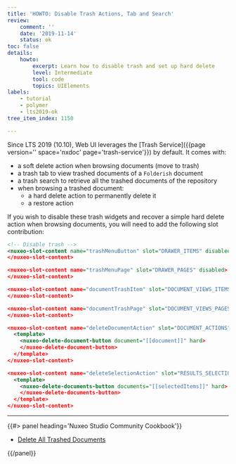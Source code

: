 ```yaml
---
title: 'HOWTO: Disable Trash Actions, Tab and Search'
review:
    comment: ''
    date: '2019-11-14'
    status: ok
toc: false
details:
    howto:
        excerpt: Learn how to disable trash and set up hard delete
        level: Intermediate
        tool: code
        topics: UIElements
labels:
    - tutorial
    - polymer
    - lts2019-ok
tree_item_index: 1150

---
```


Since LTS 2019 (10.10), Web UI leverages the [Trash Service]({{page version='' space='nxdoc' page='trash-service'}}) by default. It comes with:
 - a soft delete action when browsing documents (move to trash)
 - a trash tab to view trashed documents of a `Folderish` document
 - a trash search to retrieve all the trashed documents of the repository
 - when browsing a trashed document:
   - a hard delete action to permanently delete it
   - a restore action

If you wish to disable these trash widgets and recover a simple hard delete action when browsing documents, you will need to add the following slot contribution:

```xml
<!-- Disable trash -->
<nuxeo-slot-content name="trashMenuButton" slot="DRAWER_ITEMS" disabled>
</nuxeo-slot-content>

<nuxeo-slot-content name="trashMenuPage" slot="DRAWER_PAGES" disabled>
</nuxeo-slot-content>

<nuxeo-slot-content name="documentTrashItem" slot="DOCUMENT_VIEWS_ITEMS" disabled>
</nuxeo-slot-content>

<nuxeo-slot-content name="documentTrashPage" slot="DOCUMENT_VIEWS_PAGES" disabled>
</nuxeo-slot-content>

<nuxeo-slot-content name="deleteDocumentAction" slot="DOCUMENT_ACTIONS" order="15">
  <template>
    <nuxeo-delete-document-button document="[[document]]" hard>
    </nuxeo-delete-document-button>
  </template>
</nuxeo-slot-content>

<nuxeo-slot-content name="deleteSelectionAction" slot="RESULTS_SELECTION_ACTIONS" order="30">
  <template>
    <nuxeo-delete-documents-button documents="[[selectedItems]]" hard>
    </nuxeo-delete-documents-button>
  </template>
</nuxeo-slot-content>
```


* * *

<div class="row" data-equalizer data-equalize-on="medium">
<div class="column medium-6">
{{#> panel heading='Nuxeo Studio Community Cookbook'}}

- [Delete All Trashed Documents](https://github.com/nuxeo/nuxeo-studio-community-cookbook/blob/master/modules/nuxeo/delete-all-trashed-documents)

{{/panel}}
</div>
<div class="column medium-6">
</div>
</div>
